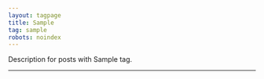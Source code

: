 ```yaml
---
layout: tagpage
title: Sample
tag: sample
robots: noindex
---
```


Description for posts with Sample tag.

---
